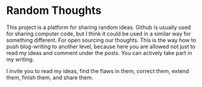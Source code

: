 Random Thoughts
===============

This project is a platform for sharing random ideas. Github is usually used for sharing computer code, but I think it could be used in a similar way for something different. For open sourcing our thoughts. This is the way how to push blog-writing to another level, because here you are allowed not just to read my ideas and comment under the posts. You can actively take part in my writing.

I invite you to read my ideas, find the flaws in them, correct them, extend them, finish them, and share them.
